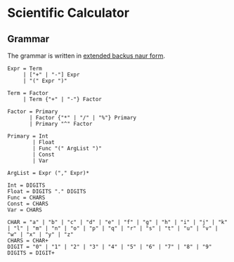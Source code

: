 # Scientific Calculator

## Grammar
The grammar is written in [extended backus naur form](https://en.wikipedia.org/wiki/Extended_Backus%E2%80%93Naur_form).
```
Expr = Term
     | ["+" | "-"] Expr
     | "(" Expr ")"

Term = Factor
     | Term {"+" | "-"} Factor

Factor = Primary
       | Factor {"*" | "/" | "%"} Primary
       | Primary "^" Factor

Primary = Int
        | Float
        | Func "(" ArgList ")"
        | Const
        | Var

ArgList = Expr ("," Expr)*

Int = DIGITS
Float = DIGITS "." DIGITS
Func = CHARS
Const = CHARS
Var = CHARS

CHAR = "a" | "b" | "c" | "d" | "e" | "f" | "g" | "h" | "i" | "j" | "k" | "l" | "m" | "n" | "o" | "p" | "q" | "r" | "s" | "t" | "u" | "v" | "w" | "x" | "y" | "z"
CHARS = CHAR+
DIGIT = "0" | "1" | "2" | "3" | "4" | "5" | "6" | "7" | "8" | "9"
DIGITS = DIGIT+
```

